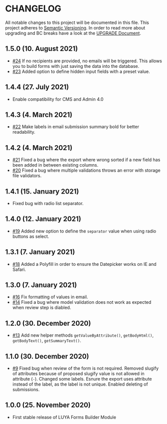 # CHANGELOG

All notable changes to this project will be documented in this file. This project adheres to [Semantic Versioning](http://semver.org/).
In order to read more about upgrading and BC breaks have a look at the [UPGRADE Document](UPGRADE.md).

## 1.5.0 (10. August 2021)

+ [#24](https://github.com/luyadev/luya-module-forms/issues/24) If no recipients are provided, no emails will be triggered. This allows you to build forms with just saving the data into the database.
+ [#23](https://github.com/luyadev/luya-module-forms/issues/23) Added option to define hidden input fields with a preset value.

## 1.4.4 (27. July 2021)

+ Enable compatibility for CMS and Admin 4.0

## 1.4.3 (4. March 2021)

+ [#22](https://github.com/luyadev/luya-module-forms/pull/22) Make labels in email submission summary bold for better readability. 

## 1.4.2 (4. March 2021)

+ [#21](https://github.com/luyadev/luya-module-forms/pull/21) Fixed a bug where the export where wrong sorted if a new field has been added in between existing columns.
+ [#20](https://github.com/luyadev/luya-module-forms/pull/20) Fixed a bug where multiple validations throws an error with storage file validators.

## 1.4.1 (15. January 2021)

+ Fixed bug with radio list separator.
 
## 1.4.0 (12. January 2021)

+ [#19](https://github.com/luyadev/luya-module-forms/pull/19) Added new option to define the `separator` value when using radio buttons as select.

## 1.3.1 (7. January 2021)

+ [#18](https://github.com/luyadev/luya-module-forms/pull/18) Added a Polyfill in order to ensure the Datepicker works on IE and Safari.

## 1.3.0 (7. January 2021)

+ [#16](https://github.com/luyadev/luya-module-forms/issues/16) Fix formatting of values in email.
+ [#14](https://github.com/luyadev/luya-module-forms/issues/14) Fixed a bug where model validation does not work as expected when review step is diabled.

## 1.2.0 (30. December 2020)

+ [#13](https://github.com/luyadev/luya-module-forms/pull/13) Add new helper methods `getValueByAttribute()`, `getBodyHtml()`, `getBodyText()`, `getSummaryText()`.

## 1.1.0 (30. December 2020)

+ [#9](https://github.com/luyadev/luya-module-forms/pull/9/) Fixed bug when review of the form is not required. Removed slugify of attributes because of proposed slugify value is not allowed in attribute (`-`). Changed some labels. Esnure the export uses attribute instead of the label, as the label is not unique. Enabled deleting of submissions.

## 1.0.0 (25. November 2020)

+ First stable release of LUYA Forms Builder Module
